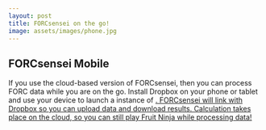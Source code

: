 ```yaml
---
layout: post
title: FORCsensei on the go!
image: assets/images/phone.jpg
---
```

 <h2> FORCsensei Mobile </h2>
 <p>If you use the cloud-based version of FORCsensei, then you can process FORC data while you are on the go. Install Dropbox on your phone or tablet and use your device to launch a instance of <a href=https://forcaist.github.io/FORCaist.github.io/amybinder.html target="_blank" FORCsensei on the cloud>. FORCsensei will link with Dropbox so you can upload data and download results. Calculation takes place on the cloud, so you can still play Fruit Ninja while processing data!</p>
 
 
 
